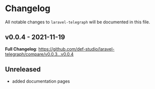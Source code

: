# Changelog

All notable changes to `laravel-telegraph` will be documented in this file.

## v0.0.4 - 2021-11-19

**Full Changelog**: https://github.com/def-studio/laravel-telegraph/compare/v0.0.3...v0.0.4

## Unreleased

- added documentation pages
